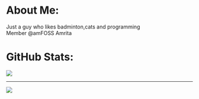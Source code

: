 # About Me:
Just a guy who likes badminton,cats and programming<br>
Member @amFOSS Amrita
# GitHub Stats:
![](https://github-readme-stats.vercel.app/api?username=Wreck-X&theme=dark&hide_border=false&include_all_commits=false&count_private=false)<br/>

---
[![](https://visitcount.itsvg.in/api?id=Wreck-X&icon=0&color=0)](https://visitcount.itsvg.in)

<!-- Proudly created with GPRM ( https://gprm.itsvg.in ) -->

